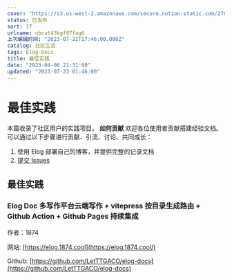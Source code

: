 ```yaml
---
cover: "https://s3.us-west-2.amazonaws.com/secure.notion-static.com/27870e62-3772-49dc-a818-c6ee4d9f3676/%E5%B9%BD%E7%81%B5%E5%85%AC%E4%B8%BB.jpg?X-Amz-Algorithm=AWS4-HMAC-SHA256&X-Amz-Content-Sha256=UNSIGNED-PAYLOAD&X-Amz-Credential=AKIAT73L2G45EIPT3X45%2F20230722%2Fus-west-2%2Fs3%2Faws4_request&X-Amz-Date=20230722T192144Z&X-Amz-Expires=3600&X-Amz-Signature=9e88909fe1a88dfd88b789b380e717da92535e346ffc0fa8af9b62fcc312bcf9&X-Amz-SignedHeaders=host&x-id=GetObject"
status: 已发布
sort: 17
urlname: ubcut43kgf97fag6
上次编辑时间: "2023-07-22T17:46:00.000Z"
catalog: 社区生态
tags: Elog-Docs
title: 最佳实践
date: "2023-04-06 21:31:00"
updated: "2023-07-23 01:46:00"
---
```


# 最佳实践

本篇收录了社区用户的实践项目。 **如何贡献** 欢迎各位使用者贡献搭建经验文档。可以通过以下步骤进行贡献、引流、讨论、共同成长：

1. 使用 Elog 部署自己的博客，并提供完整的记录文档
2. [提交 Issues](https://github.com/LetTTGACO/elog/issues/2)

## 最佳实践

### Elog Doc 多写作平台云端写作 + vitepress 按目录生成路由 + Github Action + Github Pages 持续集成

作者：1874

网站: [https://elog.1874.cool](https://elog.1874.cool/)

Github: [https://github.com/LetTTGACO/elog-docs](https://github.com/LetTTGACO/elog-docs)
